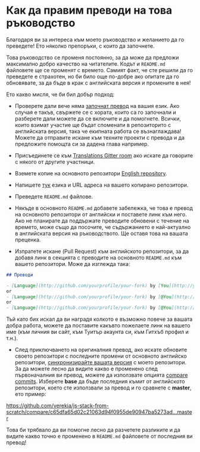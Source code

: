 # Как да правим преводи на това ръководство

Благодаря ви за интереса към моето ръководство и желанието да го преведете! Ето няколко препоръки, с които да започнете.

Това ръководство се променя постоянно, за да може да предложи максимално добро качество на читателите. Кодът и `README.md` файловете ще се променят с времето. Самият факт, че сте решили да го преведете е страхотен, но би било още по-добре ако опитате да го обновявате, за да бъде в крак с английската версия и промените в нея!

Ето какво мисля, че би бил добър подход:

- Проверете дали вече няма [започнат превод](https://github.com/verekia/js-stack-from-scratch/issues/147) на вашия език. Ако случая е такъв, свържете се с хората, които са го започнали и разберете дали можете да се включите и да помогнете. Всички, които взимат участие ще бъдат споменати в репозиторито с английската версия, така че екипната работа се възнаглаждава! Можете да отправите искане към техните проекти с превода и да предложите помощта си за дадена глава например.

- Присъединете се към [Translations Gitter room](https://gitter.im/js-stack-from-scratch/Translations) ако искате да говорите с някого от другите участници.

- Вземете копие на основното репозитори [English repository](https://github.com/verekia/js-stack-from-scratch).

- Напишете [тук](https://github.com/verekia/js-stack-from-scratch/issues/147) езика и URL адреса на вашето копирано репозитори.

- Преведете `README.md` файлове.

- Някъде в основното `README.md` добавете забележка, че това е превод на основното репозитори от английски и поставете линк към него. Ако не планирате да поддържате преводите обновени с течение на времето, може също да посочите, че съдържанието е най-актуално в английската версия на ръководството. Ще оставя това на вашата преценка.

- Изпратете искане (Pull Request) към английското репозитори, за да добавя линк в секцията с преводите на основното `README.md` към вашето репозитори. Може да изглежда така:

```md
## Преводи

- [Language](http://github.com/yourprofile/your-fork) by [You](http://yourwebsite.com)
or
- [Language](http://github.com/yourprofile/your-fork) by [@You](http://twitter.com/yourprofile)
or
- [Language](http://github.com/yourprofile/your-fork) by [@You](http://github.com/yourprofile)
```

Тъй като бих искал да ви наградя колкото е възможно повече за вашата добра работа, можете да поставите какъвто пожелаете линк на вашето име (към личния ви сайт, към Туитър акаунта си, към Гитхъб профил и т.н.).

- След приключването на оригиналния превод, ако искате обновите своето репозитори с последните промени от основното английско репозитори, [синхронизирайте вашата версия](https://help.github.com/articles/syncing-a-fork/) с моето репозитори. За да можете лесно да видите какво е променено след първоначалния ви превод, можете да използвате опцията [compare commits](https://help.github.com/articles/comparing-commits-across-time/#comparing-commits). Изберете **base** да бъде последния къмит от английското репозитори, което сте използвали за превод и го сравнете с **master**, ето пример:

<!-- markdownlint-disable MD034 -->
https://github.com/verekia/js-stack-from-scratch/compare/c65dfa65d02c21063d94f0955de90947ba5273ad...master
<!-- markdownlint-enable MD034 -->

Това би трябвало да ви помогне лесно да разчетете разликите и да видите какво точно е променено в `README.md` файловете от последния ви превод!
